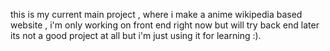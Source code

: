 this is my current main project , 
where i make a anime wikipedia based website ,
i'm only working on front end right now but will try back end later
its not a good project at all but i'm just using it for learning :).


